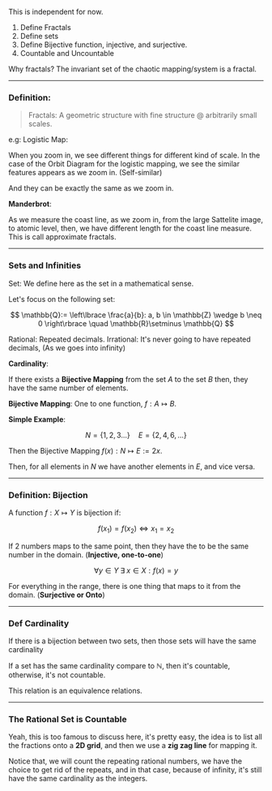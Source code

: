 This is independent for now. 
1. Define Fractals 
2. Define sets 
3. Define Bijective function, injective, and surjective. 
4. Countable and Uncountable

Why fractals? The invariant set of the chaotic mapping/system is a fractal. 

---
### Definition: 

> Fractals: A geometric structure with fine structure @ arbitrarily small scales. 

e.g: Logistic Map: 

When you zoom in, we see different things for different kind of scale. In the case of the Orbit Diagram for the logistic mapping, we see the similar features appears as we zoom in. (Self-similar)

And they can be exactly the same as we zoom in. 

**Manderbrot**: 

As we measure the coast line, as we zoom in, from the large Sattelite image, to atomic level, then, we have different length for the coast line measure. This is call approximate fractals. 

---
### Sets and Infinities

Set: We define here as the set in a mathematical sense. 

Let's focus on the following set: 

$$
\mathbb{Q}:= \left\lbrace
    \frac{a}{b}: a, b \in \mathbb{Z} \wedge b \neq 0
\right\rbrace
\quad \mathbb{R}\setminus \mathbb{Q}
$$

Rational: Repeated decimals. 
Irrational: It's never going to have repeated decimals, (As we goes into infinity)

**Cardinality**: 

If there exists a **Bijective Mapping** from the set $A$ to the set $B$ then, they have the same number of elements. 

**Bijective Mapping**: One to one function, $f:A \mapsto B$. 

**Simple Example**: 

$$
N = \{1, 2, 3... \} \quad E = \{2, 4, 6,...\}
$$

Then the Bijective Mapping $f(x): N\mapsto E := 2x$. 

Then, for all elements in $N$ we have another elements in $E$, and vice versa. 

---
### Definition: Bijection

A function $f:X\mapsto Y$ is bijection if: 

$$
f(x_1) = f(x_2) \iff x_1 = x_2
$$

If 2 numbers maps to the same point, then they have the to be the same number in the domain. (**Injective, one-to-one**)

$$
\forall y \in Y \;\exists\; x \in X: f(x) = y
$$

For everything in the range, there is one thing that maps to it from the domain. (**Surjective or Onto**)

---
### Def Cardinality

If there is a bijection between two sets, then those sets will have the same cardinality 

If a set has the same cardinality compare to $\mathbb{N}$, then it's countable, otherwise, it's not countable. 

This relation is an equivalence relations. 

---
### The Rational Set is Countable

Yeah, this is too famous to discuss here, it's pretty easy, the idea is to list all the fractions onto a **2D grid**, and then we use a **zig zag line** for mapping it. 

Notice that, we will count the repeating rational numbers, we have the choice to get rid of the repeats, and in that case, because of infinity, it's still have the same cardinality as the integers. 


